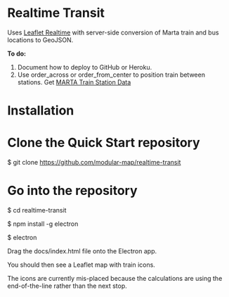 # Realtime Transit
Uses [Leaflet Realtime](https://github.com/perliedman/leaflet-realtime) with server-side conversion of Marta train and bus locations to GeoJSON.

<b>To do:</b>
1. Document how to deploy to GitHub or Heroku.
2. Use order_across or order_from_center to position train between stations.
Get [MARTA Train Station Data](https://georgia-transit.carto.com/viz/b22db620-fdfe-11e6-86bd-0e05a8b3e3d7/table)

# Installation

# Clone the Quick Start repository
$ git clone https://github.com/modular-map/realtime-transit

# Go into the repository
$ cd realtime-transit
<!--
# Install the dependencies and run
$ npm install && npm start
-->
$ npm install -g electron

$ electron

Drag the docs/index.html file onto the Electron app.

You should then see a Leaflet map with train icons.

The icons are currently mis-placed because the calculations are using the end-of-the-line rather than the next stop.
